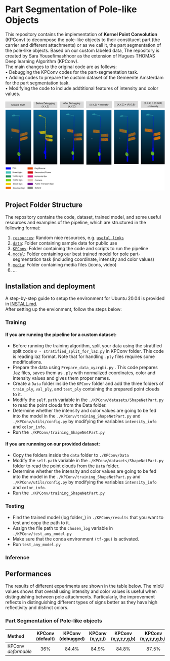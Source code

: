 # Part Segmentation of Pole-like Objects

This repository contains the implementation of **Kernel Point Convolution** (KPConv) to decompose the pole-like objects to their constituent part (the carrier and different attachments) or as we call it, the part segmentation of the pole-like objects. Based on our custom labeled data, 
The repository is created by Sara Yousefimashhoor as the extension of Hugues THOMAS Deep learning Algorithm (KPConv). <br />
The main changes to the original code are as follows:<br />
•	Debugging the KPConv codes for the part-segmentation task.<br />
•	Adding codes to prepare the custom dataset of the Gemeente Amsterdam for the part segmentation task.<br />
•	Modifying the code to include addtitional features of intensity and color values.<br />



![Intro figure](https://github.com/Amsterdam-Internships/Pole-Part-Segmentation/blob/master/Picture1.png)


## Project Folder Structure
The repository contains the code, dataset, trained model, and some useful resources and examples of the pipeline, which are structured in the following format:

1) [`resources`](./resources): Random nice resources, e.g. [`useful links`](./resources/README.md)
1) [`data`](./data): Folder containing sample data for public use
1) [`KPConv`](./KPConv): Folder containing the code and scripts to run the pipeline
1) [`model`](./model): Folder containing our best trained model for pole part-segmentation task (including coordinate, intensity and color values)
3) [`media`](./media): Folder containing media files (icons, video)
4) ...


## Installation and deployment 

A step-by-step guide to setup the environment for Ubuntu 20.04 is provided in [INSTALL.md](./INSTALL.md). <br />
After setting up the envionment, follow the steps below: <br />

### Training

#### If you are running the pipeline for a custom dataset:  <br />

* Before running the training algorithm, split your data using the stratified split code `0 - stratified_split_for_laz.py` in KPConv folder. This code is reading laz format. Note that for handling `.ply` files requires some modifications.
* Prepare the data using `Prepare_data_xyzrgbi.py` . This code prepares .laz files, saves them as `.ply` with normalized coordinates, color and intensity values and gives them proper names. 
* Create a `Data` folder inside the `KPConv` folder and add the three folders of `train_ply`, `val_ply`, and `test_ply` containing the prepared point clouds to it.
* Modify the `self.path` variable in the `./KPConv/datasets/ShapeNetPart.py` to read the point clouds from the Data folder.
* Determine whether the intensity and color values are going to be fed into the model in the `./KPConv/training_ShapeNetPart.py` and `./KPConv/utils/config.py` by modifying the variables `intensity_info` and `color_info`.
* Run the `./KPConv/training_ShapeNetPart.py`

#### If you are runnning on our provided dataset: <br />

* Copy the folders inside the `data` folder to `./KPConv/Data`
* Modify the `self.path` variable in the `./KPConv/datasets/ShapeNetPart.py` folder to read the point clouds from the `Data` folder.
* Determine whether the intensity and color values are going to be fed into the model in the `./KPConv/training_ShapeNetPart.py` and `./KPConv/utils/config.py` by modifying the variables `intensity_info` and `color_info`.
* Run the `./KPConv/training_ShapeNetPart.py`

### Testing
* Find the trained model (log folder_) in `./KPConv/results` that you want to test and copy the path to it.
* Assign the file path to the `chosen_log` variable in `./KPConv/test_any_model.py`
* Make sure that the conda environment `(tf-gpu)` is activated.
* Run `test_any_model.py`

### Inference

## Performances

The results of different experiments are shown in the table below. The mIoU values shows that overall using intensity and color values is useful when distinguishing between pole attachments. Particularly, the improvement reflects in distinguishing different types of signs better as they have high reflectivity and distinct colors. 

### Part Segmentation of Pole-like objects 

| Method | KPConv (default) | KPConv (debugged) | KPConv (x,y,z,i) |  KPConv (x,y,z,r,g,b) | KPConv (x,y,z,r,g,b,i) |
| :--- | :---: | :---: | :---: | :---: | :---: |
| KPConv _deformable_      | 36% |  84.4%  |  84.9%  |  84.8%  | 87.5% 


